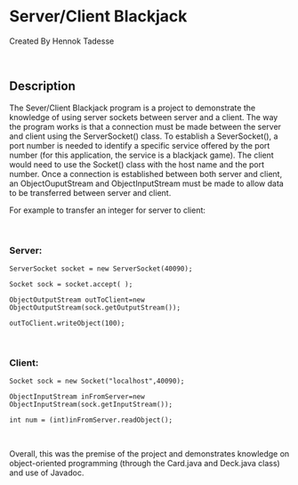 Server/Client Blackjack
=======================

Created By Hennok Tadesse

 

**Description**
---------------

The Sever/Client Blackjack program is a project to demonstrate the knowledge of
using server sockets between server and a client. The way the program works is
that a connection must be made between the server and client using the
ServerSocket() class. To establish a SeverSocket(), a port number is needed to
identify a specific service offered by the port number (for this application,
the service is a blackjack game). The client would need to use the Socket()
class with the host name and the port number. Once a connection is established
between both server and client, an ObjectOuputStream and ObjectInputStream must
be made to allow data to be transferred between server and client.

For example to transfer an integer for server to client:

 

### Server:

~~~~~~~~~~~~~~~~~~~~~~~~~~~~~~~~~~~~~~~~~~~~~~~~~~~~~~~~~~~~~~~~~~~~~~~~~~~~~~~~
ServerSocket socket = new ServerSocket(40090);
~~~~~~~~~~~~~~~~~~~~~~~~~~~~~~~~~~~~~~~~~~~~~~~~~~~~~~~~~~~~~~~~~~~~~~~~~~~~~~~~

~~~~~~~~~~~~~~~~~~~~~~~~~~~~~~~~~~~~~~~~~~~~~~~~~~~~~~~~~~~~~~~~~~~~~~~~~~~~~~~~
Socket sock = socket.accept( );
~~~~~~~~~~~~~~~~~~~~~~~~~~~~~~~~~~~~~~~~~~~~~~~~~~~~~~~~~~~~~~~~~~~~~~~~~~~~~~~~

~~~~~~~~~~~~~~~~~~~~~~~~~~~~~~~~~~~~~~~~~~~~~~~~~~~~~~~~~~~~~~~~~~~~~~~~~~~~~~~~
ObjectOutputStream outToClient=new ObjectOutputStream(sock.getOutputStream());
~~~~~~~~~~~~~~~~~~~~~~~~~~~~~~~~~~~~~~~~~~~~~~~~~~~~~~~~~~~~~~~~~~~~~~~~~~~~~~~~

~~~~~~~~~~~~~~~~~~~~~~~~~~~~~~~~~~~~~~~~~~~~~~~~~~~~~~~~~~~~~~~~~~~~~~~~~~~~~~~~
outToClient.writeObject(100);
~~~~~~~~~~~~~~~~~~~~~~~~~~~~~~~~~~~~~~~~~~~~~~~~~~~~~~~~~~~~~~~~~~~~~~~~~~~~~~~~

 

### Client:

~~~~~~~~~~~~~~~~~~~~~~~~~~~~~~~~~~~~~~~~~~~~~~~~~~~~~~~~~~~~~~~~~~~~~~~~~~~~~~~~
Socket sock = new Socket("localhost",40090);
~~~~~~~~~~~~~~~~~~~~~~~~~~~~~~~~~~~~~~~~~~~~~~~~~~~~~~~~~~~~~~~~~~~~~~~~~~~~~~~~

~~~~~~~~~~~~~~~~~~~~~~~~~~~~~~~~~~~~~~~~~~~~~~~~~~~~~~~~~~~~~~~~~~~~~~~~~~~~~~~~
ObjectInputStream inFromServer=new ObjectInputStream(sock.getInputStream());
~~~~~~~~~~~~~~~~~~~~~~~~~~~~~~~~~~~~~~~~~~~~~~~~~~~~~~~~~~~~~~~~~~~~~~~~~~~~~~~~

~~~~~~~~~~~~~~~~~~~~~~~~~~~~~~~~~~~~~~~~~~~~~~~~~~~~~~~~~~~~~~~~~~~~~~~~~~~~~~~~
int num = (int)inFromServer.readObject();
~~~~~~~~~~~~~~~~~~~~~~~~~~~~~~~~~~~~~~~~~~~~~~~~~~~~~~~~~~~~~~~~~~~~~~~~~~~~~~~~

 

Overall, this was the premise of the project and demonstrates knowledge on
object-oriented programming (through the Card.java and Deck.java class) and use
of Javadoc.

 

 
